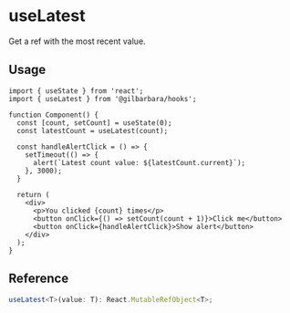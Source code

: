 # useLatest

Get a ref with the most recent value.

## Usage

```tsx
import { useState } from 'react';
import { useLatest } from '@gilbarbara/hooks';

function Component() {
  const [count, setCount] = useState(0);
  const latestCount = useLatest(count);

  const handleAlertClick = () => {
    setTimeout(() => {
      alert(`Latest count value: ${latestCount.current}`);
    }, 3000);
  }

  return (
    <div>
      <p>You clicked {count} times</p>
      <button onClick={() => setCount(count + 1)}>Click me</button>
      <button onClick={handleAlertClick}>Show alert</button>
    </div>
  );
}
```

## Reference

```typescript
useLatest<T>(value: T): React.MutableRefObject<T>;
```
